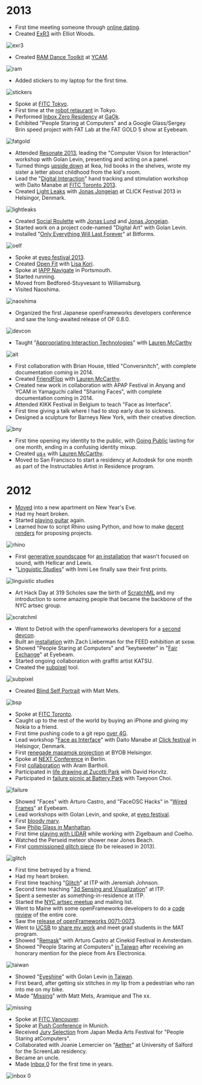 # 2013

* First time meeting someone through [online dating](http://socialturkers.com/).
* Created [ExR3](https://vimeo.com/60042933) with Elliot Woods.

![exr3](http://farm9.staticflickr.com/8227/8495777448_57115cf333_z.jpg)

* Created [RAM Dance Toolkit](https://vimeo.com/64703174) at [YCAM](http://interlab.ycam.jp/).

![ram](http://distilleryimage11.ak.instagram.com/6c769d247a7f11e2b3e122000a1f9a4f_7.jpg)

* Added stickers to my laptop for the first time.

![stickers](http://farm9.staticflickr.com/8385/8539455178_6bd54aa141_z.jpg)

* Spoke at [FITC Tokyo](http://fitc.ca/event/tokyo/).
* First time at the [robot retaurant](http://instagram.com/p/U6SG8uyfZQ/) in Tokyo.
* Performed [Inbox Zero Residency](http://www.temporaryseoul.org/?p=1464) at [GaOk](http://www.temporaryseoul.org/).
* Exhibited "People Staring at&#8203; Computers" and a Google Glass/Sergey Brin speed project with FAT Lab at the FAT GOLD 5 show at Eyebeam.

![fatgold](http://distilleryimage9.ak.instagram.com/f61d5b569aed11e2890a22000a1fbc9a_7.jpg)

* Attended [Resonate 2013](http://resonate.io/2013/), leading the "Computer Vision for Interaction" workshop with Golan Levin, presenting and acting on a panel.
* Turned things [upside down](http://www.flickr.com/photos/kylemcdonald/tags/ikea/) at Ikea, hid books in the shelves, wrote my sister a letter about childhood from the kid's room.
* Lead the "[Digital Interaction](http://fitc.ca/presentation/digital-interaction/)" hand tracking and stimulation workshop with Daito Manabe at [FITC Toronto 2013](http://fitc.ca/event/to13/).
* Created [Light Leaks](https://vimeo.com/66167082) with [Jonas Jongejan](http://halfdanj.dk/) at CLICK Festival 2013 in Helsingor, Denmark.

![lightleaks](http://farm9.staticflickr.com/8117/8746970565_d2c7333f54_z.jpg)

* Created [Social Roulette](http://www.socialroulette.net/) with [Jonas Lund](http://jonaslund.biz/) and [Jonas Jongejan](http://halfdanj.dk/).
* Started work on a project code-named "Digital Art" with Golan Levin.
* Installed "[Only Everything Will Last Forever](http://artsy.net/artwork/kyle-mcdonald-only-everything-lasts-forever)" at Bitforms.

![oelf](http://farm3.staticflickr.com/2840/8914048203_3d8d807e6a_z.jpg)

* Spoke at [eyeo festival 2013](http://eyeofestival.com).
* Created [Open Fit](http://openfitlab.com/) with [Lisa Kori](http://lisakori.net/).
* Spoke at [IAPP Navigate](https://www.privacyassociation.org/events_and_programs/navigate_2013) in Portsmouth.
* Started running.
* Moved from Bedfored-Stuyvesant to Williamsburg.
* Visited Naoshima.

![naoshima](http://distilleryimage6.ak.instagram.com/3de44bd6fe8311e28cc022000a9f308d_7.jpg)

* Organized the first Japanese openFrameworks developers conference and saw the long-awaited release of OF 0.8.0.

![devcon](http://distilleryimage8.ak.instagram.com/ca8ac80affcb11e283b822000a9f124c_7.jpg)

* Taught "[Appropriating Interaction Technologies](www.creativeapplications.net/reviews/appropriating-interaction-technologies-social-hacking-at-itp/)" with [Lauren McCarthy](http://lauren-mccarthy.com/)

![ait](http://distilleryimage11.ak.instagram.com/c6f23cc468bb11e39ba112736d69badf_8.jpg)

* First collaboration with Brian House, titled "Conversnitch", with complete documentation coming in 2014.
* Created [FriendFlop](http://fffff.at/friendflop) with [Lauren McCarthy](http://lauren-mccarthy.com/).
* Created new work in collaboration with APAP Festival in Anyang and YCAM in Yamaguchi called "Sharing Faces", with complete documentation coming in 2014.
* Attended KIKK Festival in Belgium to teach "Face as Interface".
* First time giving a talk where I had to stop early due to sickness.
* Designed a sculpture for Barneys New York, with their creative direction.

![bny](http://farm8.staticflickr.com/7329/10584389283_5125738e5d_z.jpg)

* First time opening my identity to the public, with [Going Public](http://fffff.at/going-public) lasting for one month, ending in a confusing identity mixup.
* Created [us+](http://lauren-mccarthy.com/usplus/) with [Lauren McCarthy](http://lauren-mccarthy.com/).
* Moved to San Francisco to start a residency at Autodesk for one month as part of the Instructables Artist in Residence program.

# 2012

* [Moved](http://www.flickr.com/photos/kylemcdonald/6793491665/in/photostream) into a new apartment on New Year's Eve.
* Had my heart broken.
* Started [playing guitar](http://www.flickr.com/search/?q=guitar&w=28622838%40N00&ss=2&ct=6&mt=videos&adv=1&s=rec) again.
* Learned how to script Rhino using Python, and how to make [decent renders](http://www.flickr.com/photos/kylemcdonald/8123013623/) for proposing projects.

![rhino](http://farm9.staticflickr.com/8193/8123013623_599f1a2f48.jpg)

* First [generative soundscape](https://soundcloud.com/kyle-mcdonald/say-it) for [an installation](https://github.com/HellicarAndLewis/ProjectShake) that wasn't focused on sound, with Hellicar and Lewis.
* "[Linguistic Studies](http://www.flickr.com/photos/kylemcdonald/sets/72157630940848962/)" with Inmi Lee finally saw their first prints.

![linguistic studies](http://farm9.staticflickr.com/8454/8016586516_c8fcf79539.jpg)

* Art Hack Day at 319 Scholes saw the birth of [ScratchML](http://fffff.at/scratch-markup-language-sml/) and my introduction to some amazing people that became the backbone of the NYC artsec group.

![scratchml](http://fffff.at/fuckflickr/data/scratchML/web/arthackday.jpg?e83a2c)

* Went to Detroit with the openFrameworks developers for a [second devcon](http://www.flickr.com/photos/vanderlin/6775015004/).
* Built an [installation](http://www.flickr.com/photos/kylemcdonald/6968750417/) with Zach Lieberman for the FEED exhibition at sxsw.
* Showed "People Staring at&#8203; Computers" and "keytweeter" in "[Fair Exchange](http://newnormal.biz/projects/Fair-Exchange/)" at Eyebeam.
* Started ongoing collaboration with graffiti artist KATSU.
* Created the [subpixel](http://fffff.at/subpixel/) tool.

![subpixel](http://fffff.at/files/2012/04/fatlab.jpg?e83a2c)

* Created [Blind Self Portrait](https://vimeo.com/44489751) with Matt Mets.

![bsp](http://farm8.staticflickr.com/7266/7072572381_91b769d5b7.jpg)

* Spoke at [FITC Toronto](http://fitc.ca/event/to12/).
* Caught up to the rest of the world by buying an iPhone and giving my Nokia to a friend.
* First time pushing code to a git repo [over 4G](http://www.flickr.com/photos/kylemcdonald/6974006312/).
* Lead workshop "[Face as Interface](http://clickfestival.dk/?page_id=1144)" with Daito Manabe at [Click festival](http://clickfestival.dk/) in Helsingor, Denmark.
* First [renegade mapamok projection](http://www.flickr.com/photos/kylemcdonald/7001747416/) at BYOB Helsingor.
* Spoke at [NEXT Conference](http://nextberlin.eu/person/kyle-mcdonald/) in Berlin.
* First [collaboration](http://fffff.at/how-to-avoid-facial-recognition/) with Aram Bartholl.
* Participated in [life drawing at Zucotti Park](http://www.flickr.com/photos/kylemcdonald/7277260254/in/photostream) with David Horvitz.
* Participated in [failure picnic at Battery Park](http://www.flickr.com/photos/kylemcdonald/7277362856/in/photostream) with Taeyoon Choi.

![failure](http://farm8.staticflickr.com/7093/7277367024_6d5867920b.jpg)

* Showed "Faces" with Arturo Castro, and "FaceOSC Hacks" in "[Wired Frames](http://eyebeam.org/events/exhibition-wired-frames)" at Eyebeam.
* Lead workshops with Golan Levin, and spoke, at [eyeo festival](http://eyeofestival.com/2012/schedule/).
* First [bloody mary](http://www.flickr.com/photos/kylemcdonald/7486126320/in/photostream).
* Saw [Philip Glass in Manhattan](http://www.flickr.com/photos/kylemcdonald/7462602000/in/photostream).
* First time [playing with LIDAR](http://www.flickr.com/photos/kylemcdonald/7737997532/in/photostream) while working with Zigelbaum and Coelho.
* Watched the Perseid meteor shower near Jones Beach.
* First [commissioned glitch piece](http://www.flickr.com/photos/kylemcdonald/7980499428/in/photostream) (to be released in 2013).

![glitch](http://farm9.staticflickr.com/8174/7980499428_77fa0099eb.jpg)

* First time betrayed by a friend.
* Had my heart broken.
* First time teaching "[Glitch](http://shareglitch.tumblr.com)" at ITP with Jeremiah Johnson.
* Second time teaching "[3d Sensing and Visualization](http://3dsav.blogspot.com)" at ITP.
* Spent a semester as something-in-residence at ITP.
* Started the [NYC artsec meetup](https://groups.google.com/forum/?fromgroups#!forum/artsec) and mailing list.
* Went to Maine with some openFrameworks developers to do a [code review](http://www.flickr.com/photos/kylemcdonald/7981552870/in/photostream) of the entire core.
* Saw the [release of openFrameworks 0071-0073](http://openframeworks.cc/download).
* Went to [UCSB](http://www.flickr.com/photos/kylemcdonald/8123011709/in/photostream) to [share my work](http://www.mat.ucsb.edu/595M/?m=20121023) and meet grad students in the MAT program.
* Showed "[Remask](http://www.cinekid.nl/festivalprogram/entry/6185)" with Arturo Castro at Cinekid Festival in Amsterdam.
* Showed "People Staring at&#8203; Computers" [in Taiwan](http://www.flickr.com/photos/kylemcdonald/8126262843/) after receiving an honorary mention for the piece from Ars Electronica.

![taiwan](http://farm9.staticflickr.com/8053/8126262843_92c09e27e4.jpg)

* Showed "[Eyeshine](https://vimeo.com/51117889)" with Golan Levin [in Taiwan](http://www.ntmofa.gov.tw/english/showinfomation1_1.aspx?SN=3688).
* First beard, after getting six stitches in my lip from a pedestrian who ran into me on my bike.
* Made "[Missing](http://www.youtube.com/watch?v=bFXJa_1_bHg)" with Matt Mets, Aramique and The xx.

![missing](http://farm9.staticflickr.com/8209/8286051235_09c65ec960.jpg)

* Spoke at [FITC Vancouver](http://fitc.ca/event/va12/).
* Spoke at [Push Conference](http://push-conference.com/2012/speaker.php#mcdonald) in Munich.
* Received [Jury Selection](http://www.j-mediaarts.jp/dl/awards/jury/en/1.pdf) from Japan Media Arts Festival for "People Staring at&#8203; Computers".
* Collaborated with Joanie Lemercier on "[Aether](http://www.flickr.com/photos/kylemcdonald/8229885780/in/photostream)" at University of Salford for the ScreenLab residency.
* Became an uncle.
* Made [Inbox 0](http://www.flickr.com/photos/kylemcdonald/8306685138/in/photostream) for the first time in years.

![inbox 0](http://farm9.staticflickr.com/8498/8306685138_4720c3e626.jpg)